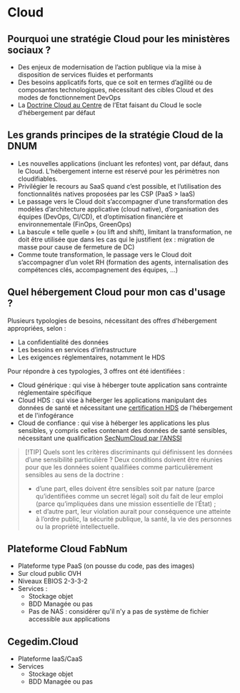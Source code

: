 # Cloud

## Pourquoi une stratégie Cloud pour les ministères sociaux ?

- Des enjeux de modernisation de l’action publique via la mise à disposition de services fluides et performants
- Des besoins applicatifs forts, que ce soit en termes d’agilité ou de composantes technologiques, nécessitant des
  cibles Cloud et des modes de fonctionnement DevOps
- La [Doctrine Cloud au Centre](https://www.numerique.gouv.fr/services/cloud/doctrine/) de l’Etat faisant du Cloud le socle d’hébergement par défaut

## Les grands principes de la stratégie Cloud de la DNUM

- Les nouvelles applications (incluant les refontes) vont, par défaut, dans le Cloud. L’hébergement interne est réservé
  pour les périmètres non cloudifiables.
- Privilégier le recours au SaaS quand c’est possible, et l’utilisation des fonctionnalités natives proposées par les
  CSP (PaaS > IaaS)
- Le passage vers le Cloud doit s’accompagner d’une transformation des modèles d’architecture applicative (cloud
  native), d’organisation des équipes (DevOps, CI/CD), et d’optimisation financière et environnementale (FinOps,
  GreenOps)
- La bascule « telle quelle » (ou lift and shift), limitant la transformation, ne doit être utilisée que dans les cas
  qui le justifient (ex : migration de masse pour cause de fermeture de DC)
- Comme toute transformation, le passage vers le Cloud doit s’accompagner d’un volet RH (formation des agents,
  internalisation des compétences clés, accompagnement des équipes, …)

## Quel hébergement Cloud pour mon cas d'usage ?

Plusieurs typologies de besoins, nécessitant des offres d’hébergement appropriées, selon :

- La confidentialité des données
- Les besoins en services d’infrastructure
- Les exigences réglementaires, notamment le HDS

Pour répondre à ces typologies, 3 offres ont été identifiées :

- Cloud générique : qui vise à héberger toute application sans contrainte réglementaire spécifique
- Cloud HDS : qui vise à héberger les applications manipulant des données de santé et nécessitant une
  [certification HDS](https://esante.gouv.fr/produits-services/hds) de l'hébergement et de l'infogérance
- Cloud de confiance : qui vise à héberger les applications les plus sensibles, y compris celles contenant des données
  de santé sensibles, nécessitant une qualification
  [SecNumCloud par l'ANSSI](https://cyber.gouv.fr/secnumcloud-pour-les-fournisseurs-de-services-cloud)

> [!TIP] Quels sont les critères discriminants qui définissent les données d’une sensibilité particulière ? Deux
> conditions doivent être réunies pour que les données soient qualifiées comme particulièrement sensibles au sens de la
> doctrine :
>
> - d’une part, elles doivent être sensibles soit par nature (parce qu’identifiées comme un secret légal) soit du fait
>   de leur emploi (parce qu’impliquées dans une mission essentielle de l’État) ;
> - et d’autre part, leur violation aurait pour conséquence une atteinte à l’ordre public, la sécurité publique, la
>   santé, la vie des personnes ou la propriété intellectuelle.

## Plateforme Cloud FabNum

- Plateforme type PaaS (on pousse du code, pas des images)
- Sur cloud public OVH
- Niveaux EBIOS 2-3-3-2
- Services :
  - Stockage objet
  - BDD Managée ou pas
  - Pas de NAS : considérer qu'il n'y a pas de système de fichier accessible aux applications

## Cegedim.Cloud

- Plateforme IaaS/CaaS
- Services
  - Stockage objet
  - BDD Managée ou pas
